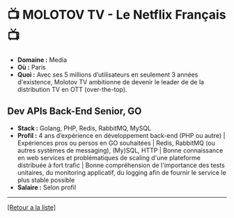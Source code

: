 # 📺 MOLOTOV  TV - Le Netflix Français 📺

- **Domaine :** Media
- **Où :** Paris
- **Quoi :** Avec ses 5 millions d’utilisateurs en seulement 3 années d'existence, Molotov TV ambitionne de devenir le leader de de la distribution TV en OTT (over-the-top).

## Dev APIs Back-End Senior, GO

- **Stack :** Golang, PHP, Redis, RabbitMQ, MySQL
- **Profil :** 4 ans d’expérience en développement back-end (PHP ou autre) | Expériences pros ou persos en GO souhaitées | Redis, RabbitMQ (ou autres systèmes de messaging), (My)SQL, HTTP | Bonne connaissance en web services et problématiques de scaling d'une plateforme distribuée à fort trafic | Bonne compréhension de l'importance des tests unitaires, du monitoring applicatif, du logging afin de fournir le service le plus stable possible 
- **Salaire :** Selon profil

----
<a href="https://github.com/jlondiche/job-board-php/blob/master/00README.md">[Retour a la liste]</a>